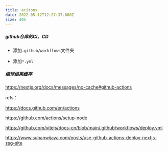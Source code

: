 ```yaml
---
title: acitons
date: 2022-05-12T12:27:37.000Z
size: 405
---
```

##### github仓库的CI、CD

- 添加`.github/workflows`文件夹

- 添加`*.yml`


##### 编译结果缓存

https://nextjs.org/docs/messages/no-cache#github-actions



refs：

https://docs.github.com/en/actions

https://github.com/actions/setup-node

https://github.com/vitejs/docs-cn/blob/main/.github/workflows/deploy.yml

https://www.suhanwijaya.com/posts/use-github-actions-deploy-nextjs-ssg-site
